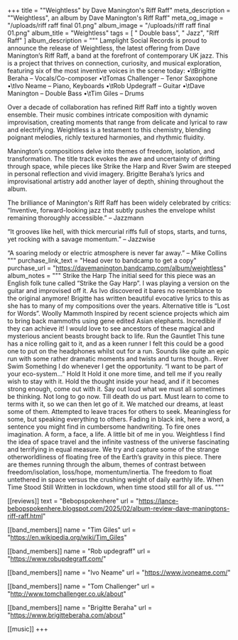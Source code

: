 +++
title = "\"Weightless\" by Dave Manington's Riff Raff"
meta_description = "\"Weightless\", an album by Dave Manington's Riff Raff"
meta_og_image = "/uploads/riff raff final 01.png"
album_image = "/uploads/riff raff final 01.png"
album_title = "Weightless"
tags = [ " Double bass", " Jazz", "Riff Raff" ]
album_description = """
Lamplight Social Records is proud to announce the release of Weightless, the latest offering from Dave Manington’s Riff Raff, a band at the forefront of contemporary UK jazz. This is a project that thrives on connection, curiosity, and musical exploration, featuring six of the most inventive voices in the scene today:
•\tBrigitte Beraha – Vocals/Co-composer
•\tTomas Challenger – Tenor Saxophone
•\tIvo Neame – Piano, Keyboards
•\tRob Updegraff – Guitar
•\tDave Manington – Double Bass
•\tTim Giles – Drums

Over a decade of collaboration has refined Riff Raff into a tightly woven ensemble. Their music combines intricate composition with dynamic improvisation, creating moments that range from delicate and lyrical to raw and electrifying. Weightless is a testament to this chemistry, blending poignant melodies, richly textured harmonies, and rhythmic fluidity.


Manington’s compositions delve into themes of freedom, isolation, and transformation. The title track evokes the awe and uncertainty of drifting through space, while pieces like Strike the Harp and River Swim are steeped in personal reflection and vivid imagery. Brigitte Beraha’s lyrics and improvisational artistry add another layer of depth, shining throughout the album.


The brilliance of Manington's Riff Raff has been widely celebrated by critics: 
“Inventive, forward-looking jazz that subtly pushes the envelope whilst remaining thoroughly accessible.” – Jazzmann


“It grooves like hell, with thick mercurial riffs full of stops, starts, and turns, yet rocking with a savage momentum.” – Jazzwise


“A soaring melody or electric atmosphere is never far away.” – Mike Collins
"""
purchase_link_text = "Head over to bandcamp to get a copy"
purchase_url = "https://davemanington.bandcamp.com/album/weightless"
album_notes = """
Strike the Harp
The initial seed for this piece was an English folk tune called “Strike the Gay Harp”. I was playing a version on the guitar and improvised off it. As Ivo discovered it bares no resemblance to the original anymore! Brigitte has written beautiful evocative lyrics to this as she has to many of my compositions over the years. Alternative title is “Lost for Words”. 
Woolly Mammoth
Inspired by recent science projects which aim to bring back mammoths using gene edited Asian elephants. Incredible if they can achieve it! I would love to see ancestors of these magical and mysterious ancient beasts brought back to life. 
Run the Gauntlet
This tune has a nice rolling gait to it, and as a keen runner I felt this could be a good one to put on the headphones whilst out for a run. Sounds like quite an epic run with some rather dramatic moments and twists and turns though..
River Swim 
Something I do whenever I get the opportunity. “I want to be part of your eco-system…”
Hold It 
Hold it one more time, and tell me if you really wish to stay with it. 
Hold the thought inside your head, and if it becomes strong enough, come out with it. 
Say out loud what we must all sometimes be thinking. Not long to go now. 
Till death do us part. 
Must learn to come to terms with it, so we can then let go of it.
We matched our dreams, at least some of them. Attempted to leave traces for others to seek. Meaningless for some, but speaking everything to others. 
Fading in black ink, here a word, a sentence you might find in cumbersome handwriting. 
To fire ones imagination. 
A form, a face, a life. 
A little bit of me in you.
Weightless
I find the idea of space travel and the infinite vastness of the universe fascinating and terrifying in equal measure. We try and capture some of the strange otherworldliness of floating free of the Earth’s gravity in this piece. There are themes running through the album, themes of contrast between freedom/isolation, loss/hope, momentum/inertia. The freedom to float untethered in space versus the crushing weight of daily earthly life.
When Time Stood Still 
Written in lockdown, when time stood still for all of us.
"""

[[reviews]]
text = "Bebopspokenhere"
url = "https://lance-bebopspokenhere.blogspot.com/2025/02/album-review-dave-maningtons-riff-raff.html"

[[band_members]]
name = "Tim Giles"
url = "https://en.wikipedia.org/wiki/Tim_Giles"

[[band_members]]
name = "Rob updegraff"
url = "https://www.robupdegraff.com/"

[[band_members]]
name = "Ivo Neame"
url = "https://www.ivoneame.com/"

[[band_members]]
name = "Tom Challenger"
url = "http://www.tomchallenger.co.uk/about"

[[band_members]]
name = "Brigitte Beraha"
url = "https://www.brigitteberaha.com/about"

[[music]]
+++

